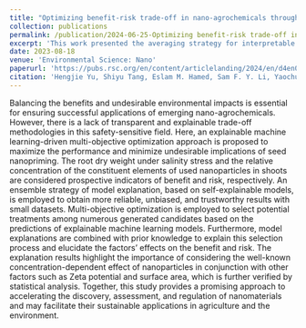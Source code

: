 ```yaml
---
title: "Optimizing benefit-risk trade-off in nano-agrochemicals through explainable machine learning: Beyond concentration"
collection: publications
permalink: /publication/2024-06-25-Optimizing benefit-risk trade-off in nano-agrochemicals through explainable machine learning - Beyond concentration
excerpt: 'This work presented the averaging strategy for interpretable machine learning to understand the uptake and translocation of nanoparticles in crop seedlings after seed nanotreatment.'
date: 2023-08-18
venue: 'Environmental Science: Nano'
paperurl: 'https://pubs.rsc.org/en/content/articlelanding/2024/en/d4en00213j'
citation: 'Hengjie Yu, Shiyu Tang, Eslam M. Hamed, Sam F. Y. Li, Yaochu Jin, Fang Cheng. Optimizing Benefit-Risk Trade-Off in Nano-Agrochemicals through Explainable Machine Learning: Beyond Concentration. Environmental Science:Nano, 2024, DOI: 10.1039/D4EN00213J.'
---
```


Balancing the benefits and undesirable environmental impacts is essential for ensuring successful applications of emerging nano-agrochemicals. However, there is a lack of transparent and explainable trade-off methodologies in this safety-sensitive field. Here, an explainable machine learning-driven multi-objective optimization approach is proposed to maximize the performance and minimize undesirable implications of seed nanopriming. The root dry weight under salinity stress and the relative concentration of the constituent elements of used nanoparticles in shoots are considered prospective indicators of benefit and risk, respectively. An ensemble strategy of model explanation, based on self-explainable models, is employed to obtain more reliable, unbiased, and trustworthy results with small datasets. Multi-objective optimization is employed to select potential treatments among numerous generated candidates based on the predictions of explainable machine learning models. Furthermore, model explanations are combined with prior knowledge to explain this selection process and elucidate the factors’ effects on the benefit and risk. The explanation results highlight the importance of considering the well-known concentration-dependent effect of nanoparticles in conjunction with other factors such as Zeta potential and surface area, which is further verified by statistical analysis. Together, this study provides a promising approach to accelerating the discovery, assessment, and regulation of nanomaterials and may facilitate their sustainable applications in agriculture and the environment.
